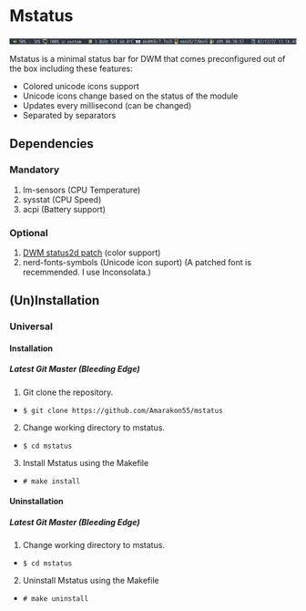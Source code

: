 # Mstatus
<img src="example.png">

Mstatus is a minimal status bar for DWM that comes preconfigured out of the box including these features:
* Colored unicode icons support
* Unicode icons change based on the status of the module
* Updates every millisecond (can be changed)
* Separated by separators

## Dependencies
### Mandatory
1. lm-sensors (CPU Temperature)
1. sysstat (CPU Speed)
1. acpi (Battery support)
### Optional
1. [DWM status2d patch](https://dwm.suckless.org/patches/status2d/) (color support)
1. nerd-fonts-symbols (Unicode icon suport) (A patched font is recemmended. I use Inconsolata.)

## (Un)Installation
### Universal
#### Installation
##### Latest Git Master (Bleeding Edge)
1. Git clone the repository.
* `$ git clone https://github.com/Amarakon55/mstatus`
2. Change working directory to mstatus.
* `$ cd mstatus`
3. Install Mstatus using the Makefile
* `# make install`
#### Uninstallation
##### Latest Git Master (Bleeding Edge)
1. Change working directory to mstatus.
* `$ cd mstatus`
2. Uninstall Mstatus using the Makefile
* `# make uninstall`
